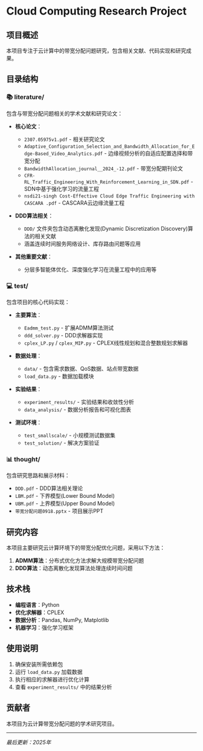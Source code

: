 # Cloud Computing Research Project

## 项目概述

本项目专注于云计算中的带宽分配问题研究，包含相关文献、代码实现和研究成果。

## 目录结构

### 📚 literature/
包含与带宽分配问题相关的学术文献和研究论文：

- **核心论文**：
  - `2307.05975v1.pdf` - 相关研究论文
  - `Adaptive_Configuration_Selection_and_Bandwidth_Allocation_for_Edge-Based_Video_Analytics.pdf` - 边缘视频分析的自适应配置选择和带宽分配
  - `BandwidthAllocation_journal__2024_-12.pdf` - 带宽分配期刊论文
  - `CFR-RL_Traffic_Engineering_With_Reinforcement_Learning_in_SDN.pdf` - SDN中基于强化学习的流量工程
  - `nsdi21-singh Cost-Effective Cloud Edge Traffic Engineering with CASCARA .pdf` - CASCARA云边缘流量工程

- **DDD算法相关**：
  - `DDD/` 文件夹包含动态离散化发现(Dynamic Discretization Discovery)算法的相关文献
  - 涵盖连续时间服务网络设计、库存路由问题等应用

- **其他重要文献**：
  - 分层多智能体优化、深度强化学习在流量工程中的应用等

### 💻 test/
包含项目的核心代码实现：

- **主要算法**：
  - `Eadmm_test.py` - 扩展ADMM算法测试
  - `ddd_solver.py` - DDD求解器实现
  - `cplex_LP.py` / `cplex_MIP.py` - CPLEX线性规划和混合整数规划求解器

- **数据处理**：
  - `data/` - 包含需求数据、QoS数据、站点带宽数据
  - `load_data.py` - 数据加载模块

- **实验结果**：
  - `experiment_results/` - 实验结果和收敛性分析
  - `data_analysis/` - 数据分析报告和可视化图表

- **测试环境**：
  - `test_smallscale/` - 小规模测试数据集
  - `test_solution/` - 解决方案验证

### 📊 thought/
包含研究思路和展示材料：

- `DDD.pdf` - DDD算法相关理论
- `LBM.pdf` - 下界模型(Lower Bound Model)
- `UBM.pdf` - 上界模型(Upper Bound Model)  
- `带宽分配问题0918.pptx` - 项目展示PPT

## 研究内容

本项目主要研究云计算环境下的带宽分配优化问题，采用以下方法：

1. **ADMM算法**：分布式优化方法求解大规模带宽分配问题
2. **DDD算法**：动态离散化发现算法处理连续时间问题

## 技术栈

- **编程语言**：Python
- **优化求解器**：CPLEX
- **数据分析**：Pandas, NumPy, Matplotlib
- **机器学习**：强化学习框架

## 使用说明

1. 确保安装所需依赖包
2. 运行 `load_data.py` 加载数据
3. 执行相应的求解器进行优化计算
4. 查看 `experiment_results/` 中的结果分析

## 贡献者

本项目为云计算带宽分配问题的学术研究项目。

---

*最后更新：2025年*
